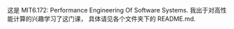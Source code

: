 这是 MIT6.172: Performance Engineering Of Software Systems.
我出于对高性能计算的兴趣学习了这门课， 具体请见各个文件夹下的 README.md.